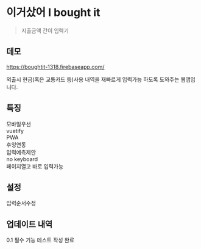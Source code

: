 # 이거샀어 I bought it
> 지출금액 간이 입력기

## 데모
<https://boughtit-1318.firebaseapp.com/>

외출시 현금(혹은 교통카드 등)사용 내역을 재빠르게 입력가능 하도록 도와주는 웹앱입니다.

## 특징  
모바일우선  
vuetify   
PWA  
후잉연동  
입력예측제안  
no keyboard  
페이지열고 바로 입력가능  

## 설정
입력순서수정

## 업데이트 내역
 0.1 필수 기능 테스트 작성 완료
